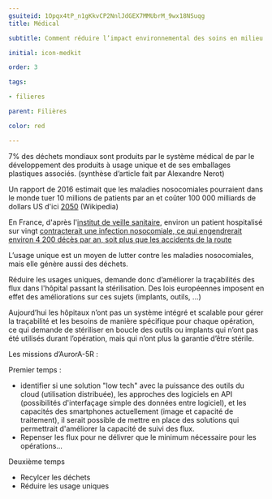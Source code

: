 ```yaml
---
gsuiteid: 1Opqx4tP_n1gKkvCP2NnlJdGEX7MMUbrM_9wx18NSuqg
title: Médical

subtitle: Comment réduire l’impact environnemental des soins en milieu médical ? 

initial: icon-medkit 

order: 3

tags:

- filieres

parent: Filières

color: red

---
```


7% des déchets mondiaux sont produits par le système médical de par le développement des produits à usage unique et de ses emballages plastiques associés. (synthèse d’article fait par Alexandre Nerot)

Un rapport de 2016 estimait que les maladies nosocomiales pourraient dans le monde tuer 10 millions de patients par an et coûter 100 000 milliards de dollars US d'ici [2050](https://www.google.com/url?q=https://fr.wikipedia.org/wiki/2050&sa=D&source=editors&ust=1620647448426000&usg=AOvVaw0N1PEW4mfNbOCBWHeWwVw2) (Wikipedia)

En France, d'après l'[institut de veille sanitaire](https://www.google.com/url?q=https://fr.wikipedia.org/wiki/Institut_de_veille_sanitaire&sa=D&source=editors&ust=1620647448426000&usg=AOvVaw08doEbqS6qHay3MkvVkA4M), environ un patient hospitalisé sur vingt [contracterait une infection nosocomiale, ce qui engendrerait environ 4 200 décès par an, soit plus que les accidents de la route](https://www.google.com/url?q=https://fr.wikipedia.org/wiki/Infection_nosocomiale%23cite_note-2&sa=D&source=editors&ust=1620647448427000&usg=AOvVaw1kg7Kw-kkHMt9e2GnD0qj-)

L’usage unique est un moyen de lutter contre les maladies nosocomiales, mais elle génère aussi des déchets.

Réduire les usages uniques, demande donc d’améliorer la traçabilités des flux dans l'hôpital passant la stérilisation. Des lois européennes imposent en effet des améliorations sur ces sujets (implants, outils, …)

Aujourd’hui les hôpitaux n’ont pas un système intégré et scalable pour gérer la traçabilité et les besoins de manière spécifique pour chaque opération, ce qui demande de stériliser en boucle des outils ou implants qui n’ont pas été utilisés durant l’opération, mais qui n’ont plus la garantie d’être stérile.

Les missions d’AurorA-5R :

Premier temps :


* identifier si une solution "low tech" avec la puissance des outils du cloud (utilisation distribuée), les approches des logiciels en API (possibilités d'interfaçage simple des données entre logiciel), et les capacités des smartphones actuellement (image et capacité de traitement), il serait possible de mettre en place des solutions qui permettrait d'améliorer la capacité de suivi des flux.
* Repenser les flux pour ne délivrer que le minimum nécessaire pour les opérations…

Deuxième temps 


* Recylcer les déchets 
* Réduire les usage uniques

